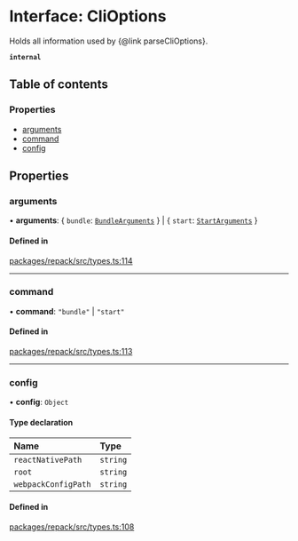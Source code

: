 # Interface: CliOptions

Holds all information used by {@link parseCliOptions}.

**`internal`**

## Table of contents

### Properties

- [arguments](./CliOptions.md#arguments)
- [command](./CliOptions.md#command)
- [config](./CliOptions.md#config)

## Properties

### arguments

• **arguments**: { `bundle`: [`BundleArguments`](./BundleArguments.md)  } \| { `start`: [`StartArguments`](./StartArguments.md)  }

#### Defined in

[packages/repack/src/types.ts:114](https://github.com/callstack/repack/blob/a78f6b9/packages/repack/src/types.ts#L114)

___

### command

• **command**: ``"bundle"`` \| ``"start"``

#### Defined in

[packages/repack/src/types.ts:113](https://github.com/callstack/repack/blob/a78f6b9/packages/repack/src/types.ts#L113)

___

### config

• **config**: `Object`

#### Type declaration

| Name | Type |
| :------ | :------ |
| `reactNativePath` | `string` |
| `root` | `string` |
| `webpackConfigPath` | `string` |

#### Defined in

[packages/repack/src/types.ts:108](https://github.com/callstack/repack/blob/a78f6b9/packages/repack/src/types.ts#L108)
